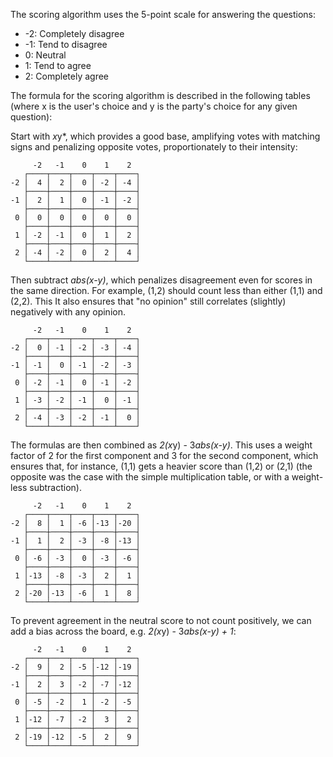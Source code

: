 The scoring algorithm uses the 5-point scale for answering the questions:
* -2: Completely disagree
* -1: Tend to disagree
*  0: Neutral
*  1: Tend to agree
*  2: Completely agree

The formula for the scoring algorithm is described in the following tables
(where x is the user's choice and y is the party's choice for any given question):


Start with *x*y*, which provides a good base,
amplifying votes with matching signs
and penalizing opposite votes,
proportionately to their intensity:
```
     -2   -1    0    1    2
   ┌────┬────┬────┬────┬────┐
-2 │  4 │  2 │  0 │ -2 │ -4 │
   ├────┼────┼────┼────┼────┤
-1 │  2 │  1 │  0 │ -1 │ -2 │
   ├────┼────┼────┼────┼────┤
 0 │  0 │  0 │  0 │  0 │  0 │
   ├────┼────┼────┼────┼────┤
 1 │ -2 │ -1 │  0 │  1 │  2 │
   ├────┼────┼────┼────┼────┤
 2 │ -4 │ -2 │  0 │  2 │  4 │
   └────┴────┴────┴────┴────┘
```

Then subtract *abs(x-y)*, which penalizes disagreement even for scores in the same direction.
For example, (1,2) should count less than either (1,1) and (2,2).
This It also ensures that "no opinion" still correlates (slightly) negatively with any opinion.
```
     -2   -1    0    1    2
   ┌────┬────┬────┬────┬────┐
-2 │  0 │ -1 │ -2 │ -3 │ -4 │
   ├────┼────┼────┼────┼────┤
-1 │ -1 │  0 │ -1 │ -2 │ -3 │
   ├────┼────┼────┼────┼────┤
 0 │ -2 │ -1 │  0 │ -1 │ -2 │
   ├────┼────┼────┼────┼────┤
 1 │ -3 │ -2 │ -1 │  0 │ -1 │
   ├────┼────┼────┼────┼────┤
 2 │ -4 │ -3 │ -2 │ -1 │  0 │
   └────┴────┴────┴────┴────┘
```

The formulas are then combined as *2(x*y) - 3*abs(x-y)*.
This uses a weight factor of 2 for the first component
and 3 for the second component,
which ensures that, for instance, (1,1) gets a heavier score
than (1,2) or (2,1) (the opposite was the case
with the simple multiplication table, or with a weight-less subtraction).
```
     -2   -1    0    1    2
   ┌────┬────┬────┬────┬────┐
-2 │  8 │  1 │ -6 │-13 │-20 │
   ├────┼────┼────┼────┼────┤
-1 │  1 │  2 │ -3 │ -8 │-13 │
   ├────┼────┼────┼────┼────┤
 0 │ -6 │ -3 │  0 │ -3 │ -6 │
   ├────┼────┼────┼────┼────┤
 1 │-13 │ -8 │ -3 │  2 │  1 │
   ├────┼────┼────┼────┼────┤
 2 │-20 │-13 │ -6 │  1 │  8 │
   └────┴────┴────┴────┴────┘
```

To prevent agreement in the neutral score to not count positively,
we can add a bias across the board, e.g. *2(x*y) - 3*abs(x-y) + 1*:
```
     -2   -1    0    1    2
   ┌────┬────┬────┬────┬────┐
-2 │  9 │  2 │ -5 │-12 │-19 │
   ├────┼────┼────┼────┼────┤
-1 │  2 │  3 │ -2 │ -7 │-12 │
   ├────┼────┼────┼────┼────┤
 0 │ -5 │ -2 │  1 │ -2 │ -5 │
   ├────┼────┼────┼────┼────┤
 1 │-12 │ -7 │ -2 │  3 │  2 │
   ├────┼────┼────┼────┼────┤
 2 │-19 │-12 │ -5 │  2 │  9 │
   └────┴────┴────┴────┴────┘
```
